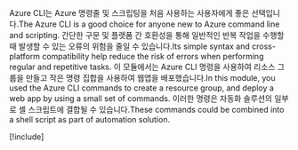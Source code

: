 <span data-ttu-id="dd67c-101">Azure CLI는 Azure 명령줄 및 스크립팅을 처음 사용하는 사용자에게 좋은 선택입니다.</span><span class="sxs-lookup"><span data-stu-id="dd67c-101">The Azure CLI is a good choice for anyone new to Azure command line and scripting.</span></span> <span data-ttu-id="dd67c-102">간단한 구문 및 플랫폼 간 호환성을 통해 일반적인 반복 작업을 수행할 때 발생할 수 있는 오류의 위험을 줄일 수 있습니다.</span><span class="sxs-lookup"><span data-stu-id="dd67c-102">Its simple syntax and cross-platform compatibility help reduce the risk of errors when performing regular and repetitive tasks.</span></span> <span data-ttu-id="dd67c-103">이 모듈에서는 Azure CLI 명령을 사용하여 리소스 그룹을 만들고 작은 명령 집합을 사용하여 웹앱을 배포했습니다.</span><span class="sxs-lookup"><span data-stu-id="dd67c-103">In this module, you used the Azure CLI commands to create a resource group, and deploy a web app by using a small set of commands.</span></span> <span data-ttu-id="dd67c-104">이러한 명령은 자동화 솔루션의 일부로 셸 스크립트에 결합될 수 있습니다.</span><span class="sxs-lookup"><span data-stu-id="dd67c-104">These commands could be combined into a shell script as part of automation solution.</span></span>

[!include[](../../../includes/azure-sandbox-cleanup.md)]
